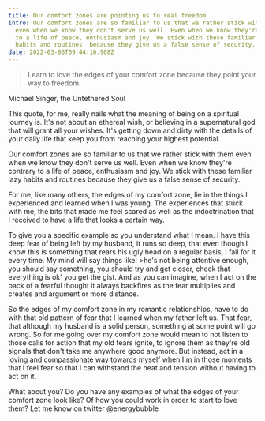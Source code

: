 ```yaml
---
title: Our comfort zones are pointing us to real freedom
intro: Our comfort zones are so familiar to us that we rather stick with them
  even when we know they don't serve us well. Even when we know they're contrary
  to a life of peace, enthusiasm and joy. We stick with these familiar lazy
  habits and routines  because they give us a false sense of security.
date: 2022-03-03T09:44:10.908Z
---
```



> Learn to love the edges of your comfort zone because they point your way to freedom.

Michael Singer, the Untethered Soul

This quote, for me, really nails what the meaning of being on a spiritual journey is. It's not about an ethereal wish, or believing in a supernatural god that will grant all your wishes. It's getting down and dirty with the details of your daily life that keep you from reaching your highest potential.

Our comfort zones are so familiar to us that we rather stick with them even when we know they don't serve us well. Even when we know they're contrary to a life of peace, enthusiasm and joy. We stick with these familiar lazy habits and routines  because they give us a false sense of security. 

For me, like many others, the edges of my comfort zone, lie in the things I experienced and learned when I was young. The experiences that stuck with me, the bits that made me feel scared as well as the indoctrination that I received to have a life that looks a certain way. 

To give you a specific example so you understand what I mean. I have this deep fear of being left by my husband, it runs so deep, that even though I know this is something that rears his ugly head on a regular basis, I fall for it every time. My mind will say things like: >he's not being attentive enough, you should say something, you should try and get closer, check that everything is ok' you get the gist. And as you can imagine, when I act on the back of a fearful thought it always backfires as the fear multiplies and creates and argument or more distance.

So the edges of my comfort zone in my romantic relationships, have to do with that old pattern of fear that I learned when my father left us. That fear, that although my husband is a solid person, something at some point will go wrong. So for me going over my comfort zone would mean to not listen to those calls for action that my old fears ignite, to ignore them as they're old signals that don't take me anywhere good anymore. But instead, act in a loving and compassionate way towards myself when I'm in those moments that I feel fear so that I can withstand the heat and tension without having to act on it.

What about you? Do you have any examples of what the edges of your comfort zone look like? Of how you could work in order to start to love them? Let me know on twitter @energybubble